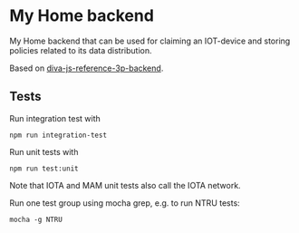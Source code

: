 # My Home backend

My Home backend that can be used for claiming an IOT-device and storing policies related to its data distribution.

Based on [diva-js-reference-3p-backend](https://github.com/Alliander/diva-js-reference-3p-backend).

## Tests

Run integration test with

```
npm run integration-test
```

Run unit tests with

```
npm run test:unit
```

Note that IOTA and MAM unit tests also call the IOTA network.

Run one test group using mocha grep, e.g. to run NTRU tests:

```
mocha -g NTRU
```

